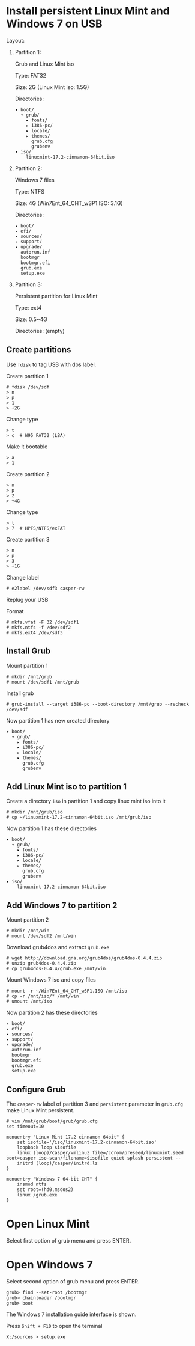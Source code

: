 # Install persistent Linux Mint and Windows 7 on USB

Layout:

1.  Partition 1:

    Grub and Linux Mint iso

    Type: FAT32

    Size: 2G (Linux Mint iso: 1.5G)

    Directories:

        ▾ boot/
          ▾ grub/
            ▸ fonts/
            ▸ i386-pc/
            ▸ locale/
            ▸ themes/
              grub.cfg
              grubenv
        ▾ iso/
            linuxmint-17.2-cinnamon-64bit.iso

2.  Partition 2:

    Windows 7 files

    Type: NTFS

    Size: 4G (Win7Ent_64_CHT_wSP1.ISO: 3.1G)

    Directories:

        ▸ boot/
        ▸ efi/
        ▸ sources/
        ▸ support/
        ▸ upgrade/
          autorun.inf
          bootmgr
          bootmgr.efi
          grub.exe
          setup.exe

3.  Partition 3:

    Persistent partition for Linux Mint

    Type: ext4

    Size: 0.5~4G

    Directories: (empty)

## Create partitions

Use `fdisk` to tag USB with dos label.

Create partition 1

    # fdisk /dev/sdf
    > n
    > p
    > 1
    > +2G

Change type

    > t
    > c  # W95 FAT32 (LBA)

Make it bootable

    > a
    > 1

Create partition 2

    > n
    > p
    > 2
    > +4G

Change type

    > t
    > 7  # HPFS/NTFS/exFAT

Create partition 3

    > n
    > p
    > 3
    > +1G

Change label

    # e2label /dev/sdf3 casper-rw

Replug your USB

Format

    # mkfs.vfat -F 32 /dev/sdf1
    # mkfs.ntfs -f /dev/sdf2
    # mkfs.ext4 /dev/sdf3

## Install Grub

Mount partition 1

    # mkdir /mnt/grub
    # mount /dev/sdf1 /mnt/grub

Install grub

    # grub-install --target i386-pc --boot-directory /mnt/grub --recheck /dev/sdf

Now partition 1 has new created directory

    ▾ boot/
      ▾ grub/
        ▸ fonts/
        ▸ i386-pc/
        ▸ locale/
        ▸ themes/
          grub.cfg
          grubenv

## Add Linux Mint iso to partition 1

Create a directory `iso` in partition 1 and copy linux mint iso into it

    # mkdir /mnt/grub/iso
    # cp ~/linuxmint-17.2-cinnamon-64bit.iso /mnt/grub/iso

Now partition 1 has these directories

    ▾ boot/
      ▾ grub/
        ▸ fonts/
        ▸ i386-pc/
        ▸ locale/
        ▸ themes/
          grub.cfg
          grubenv
    ▾ iso/
        linuxmint-17.2-cinnamon-64bit.iso

## Add Windows 7 to partition 2

Mount partition 2

    # mkdir /mnt/win
    # mount /dev/sdf2 /mnt/win

Download grub4dos and extract `grub.exe`

    # wget http://download.gna.org/grub4dos/grub4dos-0.4.4.zip
    # unzip grub4dos-0.4.4.zip
    # cp grub4dos-0.4.4/grub.exe /mnt/win

Mount Windows 7 iso and copy files

    # mount -r ~/Win7Ent_64_CHT_wSP1.ISO /mnt/iso
    # cp -r /mnt/iso/* /mnt/win
    # umount /mnt/iso

Now partition 2 has these directories

    ▸ boot/
    ▸ efi/
    ▸ sources/
    ▸ support/
    ▸ upgrade/
      autorun.inf
      bootmgr
      bootmgr.efi
      grub.exe
      setup.exe

## Configure Grub

The `casper-rw` label of partition 3 and `persistent` parameter in `grub.cfg` make Linux Mint persistent.

    # vim /mnt/grub/boot/grub/grub.cfg
    set timeout=10

    menuentry "Linux Mint 17.2 cinnamon 64bit" {
        set isofile='/iso/linuxmint-17.2-cinnamon-64bit.iso'
        loopback loop $isofile
        linux (loop)/casper/vmlinuz file=/cdrom/preseed/linuxmint.seed boot=casper iso-scan/filename=$isofile quiet splash persistent --
        initrd (loop)/casper/initrd.lz
    }

    menuentry "Windows 7 64-bit CHT" {
        insmod ntfs
        set root=(hd0,msdos2)
        linux /grub.exe
    }

# Open Linux Mint

Select first option of grub menu and press ENTER.

# Open Windows 7

Select second option of grub menu and press ENTER.

    grub> find --set-root /bootmgr
    grub> chainloader /bootmgr
    grub> boot

The Windows 7 installation guide interface is shown.

Press `Shift + F10` to open the terminal

    X:/sources > setup.exe
